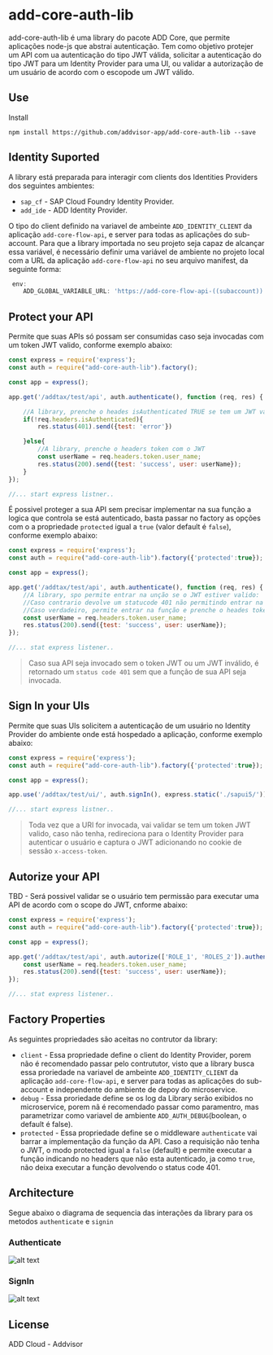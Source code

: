 # add-core-auth-lib

add-core-auth-lib é uma library do pacote ADD Core, que permite aplicações node-js que abstrai autenticação. Tem como objetivo protejer um API com ua autenticação do tipo JWT válida, solicitar a autenticação do tipo JWT para um Identity Provider para uma UI, ou validar a autorização de um usuário de acordo com o escopode um JWT válido.

## Use

Install

`npm install https://github.com/addvisor-app/add-core-auth-lib --save`

## Identity Suported

A library está preparada para interagir com clients dos Identities Providers dos seguintes ambientes:

* `sap_cf` \- SAP Cloud Foundry Identity Provider\.
* `add_ide` \- ADD Identity Provider\.

O tipo do client definido na variavel de ambeinte `ADD_IDENTITY_CLIENT` da aplicação `add-core-flow-api`, e server para todas as aplicações do sub-account. Para que a library importada no seu projeto seja capaz de alcançar essa variável, é necessário definir uma variável de ambiente no projeto local com a URL da aplicação `add-core-flow-api` no seu arquivo manifest, da seguinte forma:

``` javascript
 env:
    ADD_GLOBAL_VARIABLE_URL: 'https://add-core-flow-api-((subaccount)).((domain))/add/flow/runtime/variables'
```

## Protect your API

Permite que suas APIs só possam ser consumidas caso seja invocadas com um token JWT valido, conforme exemplo abaixo:

``` javascript
const express = require('express');
const auth = require("add-core-auth-lib").factory();

const app = express();

app.get('/addtax/test/api', auth.authenticate(), function (req, res) {

    //A library, prenche o heades isAuthenticated TRUE se tem um JWT válido
    if(!req.headers.isAuthenticated){
        res.status(401).send({test: 'error'})

    }else{
        //A library, prenche o headers token com o JWT
        const userName = req.headers.token.user_name;
        res.status(200).send({test: 'success', user: userName});
    }
});

//... start express listner..
```

É possivel proteger a sua API sem precisar implementar na sua função a logica que controla se está autenticado, basta passar no factory as opções com o a propriedade `protected` igual a `true` (valor default é `false`), conforme exemplo abaixo:

``` javascript
const express = require('express');
const auth = require("add-core-auth-lib").factory({'protected':true});

const app = express();

app.get('/addtax/test/api', auth.authenticate(), function (req, res) {
    //A library, spo permite entrar na unção se o JWT estiver valido:
    //Caso contrario devolve um statucode 401 não permitindo entrar na função;
    //Caso verdadeiro, permite entrar na função e prenche o heades token com o JWT;
    const userName = req.headers.token.user_name;
    res.status(200).send({test: 'success', user: userName});
});

//... stat express listener..
```

> Caso sua API seja invocado sem o token JWT ou um JWT inválido, é retornado um `status code 401` sem que a função de sua API seja invocada.

## Sign In your UIs

Permite que suas UIs solicitem a autenticação de um usuário no Identity Provider do ambiente onde está hospedado a aplicação, conforme exemplo abaixo:

``` javascript
const express = require('express');
const auth = require("add-core-auth-lib").factory({'protected':true});

const app = express();

app.use('/addtax/test/ui/', auth.signIn(), express.static('./sapui5/'));

//... start express listner..
```

> Toda vez que a URI for invocada, vai validar se tem um token JWT valido, caso não tenha, redireciona para o Identity Provider para autenticar o usuário e captura o JWT adicionando no cookie de sessão `x-access-token`.

## Autorize your API

TBD - Será possivel validar se o usuário tem permissão para executar uma API de acordo com o scope do JWT, cnforme abaixo:

``` javascript
const express = require('express');
const auth = require("add-core-auth-lib").factory({'protected':true});

const app = express();

app.get('/addtax/test/api', auth.autorize(['ROLE_1', 'ROLES_2']).authenticate(), function (req, res) {
    const userName = req.headers.token.user_name;
    res.status(200).send({test: 'success', user: userName});
});

//... stat express listener..
```

## Factory Properties

As seguintes propriedades são aceitas no contrutor da library:

* `client` \- Essa propriedade define o client do Identity Provider\, porem não é recomendado passar pelo contrututor\, visto que a library busca essa proriedade na variavel de ambeinte `ADD_IDENTITY_CLIENT` da aplicação `add-core-flow-api`, e server para todas as aplicações do sub-account e independente do ambiente de depoy do microservice.
* `debug` \- Essa proriedade define se os log da Library serão exibidos no microservice\, porem nã é recomendado passar como paramentro\, mas parametrizar como variavel de ambiente `ADD_AUTH_DEBUG`(boolean, o default é false).
* `protected` \- Essa propriedade define se o middleware `authenticate` vai barrar a implementação da função da API. Caso a requisição não tenha o JWT, o modo protected igual a `false` (default) e permite executar a função indicando no headers que não esta autenticado, ja como `true`, não deixa executar a função devolvendo o status code 401.

## Architecture

Segue abaixo o diagrama de sequencia das interações da library para os metodos `authenticate` e `signin`

### Authenticate

![alt text](https://github.com/addvisor-app/add-core-auth-lib/blob/master/lib/img/diagram_authenticated.png)

### SignIn

![alt text](https://github.com/addvisor-app/add-core-auth-lib/blob/master/lib/img/diagram_signin.png)

## License

ADD Cloud - Addvisor